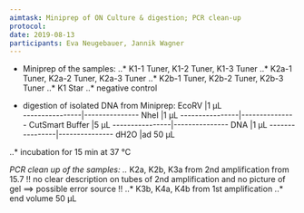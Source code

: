 ```yaml
---
aimtask: Miniprep of ON Culture & digestion; PCR clean-up
protocol:
date: 2019-08-13
participants: Eva Neugebauer, Jannik Wagner
---
```

* Miniprep of the samples: 
..* K1-1 Tuner, K1-2 Tuner, K1-3 Tuner
..* K2a-1 Tuner, K2a-2 Tuner, K2a-3 Tuner
..* K2b-1 Tuner, K2b-2 Tuner, K2b-3 Tuner
..* K1 Star
..* negative control

* digestion of isolated DNA from Miniprep:
EcoRV		|1 µL				
----------------|---------------
NheI		|1 µL
----------------|---------------
CutSmart Buffer	|5 µL
----------------|---------------
DNA		|1 µL
----------------|---------------
dH2O		|ad 50 µL

..* incubation for 15 min at 37 °C

*PCR clean up of the samples:
..* K2a, K2b, K3a from 2nd amplification from 15.7 !! no clear description on tubes of 2nd amplification and no picture of gel ==> possible error source !!
..* K3b, K4a, K4b from 1st amplification
..* end volume 50 µL